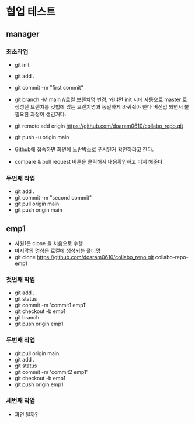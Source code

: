 # 협업 테스트

## manager

### 최초작업

- git init
- git add .
- git commit -m "first commit"
- git branch -M main //로컬 브랜치명 변경, 왜냐면 init 시에 자동으로 master 로 생성된 브랜치를 깃헙에 있는 브랜치명과 동일하게 바꿔줘야 한다 버전업 되면서 불필요한 과정이 생긴거다.
- git remote add origin https://github.com/doaram0610/collabo_repo.git
- git push -u origin main

- Github에 접속하면 화면에 노란박스로 푸시된거 확인하라고 한다.
- compare & pull request 버튼을 클릭해서 내용확인하고 머지 해준다.

### 두번째 작업

- git add .
- git commit -m "second commit"
- git pull origin main
- git push origin main

## emp1

- 사원1은 clone 을 처음으로 수행
- 마지막의 명칭은 로컬에 생성되는 폴더명
- git clone https://github.com/doaram0610/collabo_repo.git collabo-repo-emp1

### 첫번째 작업

- git add .
- git status
- git commit -m 'commit1 emp1'
- git checkout -b emp1
- git branch
- git push origin emp1

### 두번째 작업

- git pull origin main
- git add .
- git status
- git commit -m 'commit2 emp1'
- git checkout -b emp1
- git push origin emp1

### 세번째 작업

- 과연 될까?
